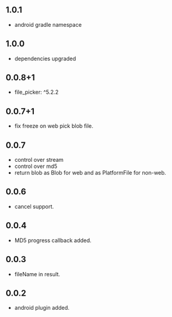 ## 1.0.1

* android gradle namespace

## 1.0.0

* dependencies upgraded 

## 0.0.8+1

* file_picker: ^5.2.2

## 0.0.7+1

* fix freeze on web pick blob file. 

## 0.0.7

* control over stream
* control over md5
* return blob as Blob for web and as PlatformFile for non-web.

## 0.0.6

* cancel support.

## 0.0.4

* MD5 progress callback added.

## 0.0.3

* fileName in result.

## 0.0.2

* android plugin added.

